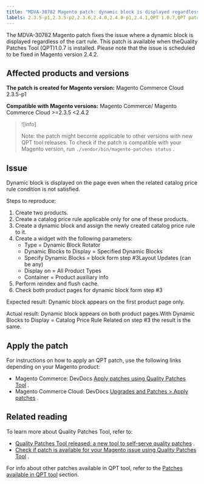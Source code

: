 ```yaml
---
title: "MDVA-30782 Magento patch: dynamic block is displayed regardless of cart rule"
labels: 2.3.5-p1,2.3.5-p2,2.3.6,2.4.0,2.4.0-p1,2.4.1,QPT 1.0.7,QPT patches,Magento Commerce,Magento Commerce Cloud,cart_rules,dynamic block,support tools
---
```


The MDVA-30782 Magento patch fixes the issue where a dynamic block is displayed regardless of the cart rule. This patch is available when the<a>Quality Patches Tool (QPT)</a>1.0.7 is installed. Please note that the issue is scheduled to be fixed in Magento version 2.4.2.

## Affected products and versions

 **The patch is created for Magento version:** Magento Commerce Cloud 2.3.5-p1

 **Compatible with Magento versions:** Magento Commerce/ Magento Commerce Cloud >=2.3.5 <2.4.2

>![info]
>
>Note: the patch might become applicable to other versions with new QPT tool releases. To check if the patch is compatible with your Magento version, run `./vendor/bin/magento-patches status` .

## Issue

Dynamic block is displayed on the page even when the related catalog price rule condition is not satisfied.

 <span class="wysiwyg-underline">Steps to reproduce:</span> 

1. Create two products.
1. Create a catalog price rule applicable only for one of these products.
1. Create a dynamic block and assign the newly created catalog price rule to it.
1. Create a widget with the following parameters:
    * Type = Dynamic Block Rotator
    * Dynamic Blocks to Display = Specified Dynamic Blocks
    * Specify Dynamic Blocks = block form step \#3Layout Updates (can be any)
    * Display on = All Product Types
    * Container = Product auxiliary info
1. Perform reindex and flush cache.
1. Check both product pages for dynamic block form step \#3

 <span class="wysiwyg-underline">Expected result:</span> Dynamic block appears on the first product page only.

 <span class="wysiwyg-underline">Actual result:</span> Dynamic block appears on both product pages.With Dynamic Blocks to Display = Catalog Price Rule Related on step \#3 the result is the same.

## Apply the patch

For instructions on how to apply an QPT patch, use the following links depending on your Magento product:

* Magento Commerce: DevDocs [Apply patches using Quality Patches Tool](https://devdocs.magento.com/guides/v2.4/comp-mgr/patching/mqp.html) .
* Magento Commerce Cloud: DevDocs [Upgrades and Patches > Apply patches](https://devdocs.magento.com/cloud/project/project-patch.html) .

## Related reading

To learn more about Quality Patches Tool, refer to:

* [Quality Patches Tool released: a new tool to self-serve quality patches](https://support.magento.com/hc/en-us/articles/360047139492) .
* [Check if patch is available for your Magento issue using Quality Patches Tool](https://support.magento.com/hc/en-us/articles/360047125252) .

For info about other patches available in QPT tool, refer to the [Patches available in QPT tool](https://support.magento.com/hc/en-us/sections/360010506631-Patches-available-in-QPT-tool-) section.